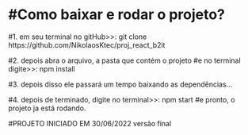 <h1>#Como baixar e rodar o projeto?</h1>
#1. em seu terminal no gitHub>>: git clone https://github.com/NikolaosKtec/proj_react_b2it

#2. depois abra o arquivo, a pasta que contém o projeto
#e no terminal digite>>: npm install 

#3. depois disso ele passará um tempo baixando as dependências...

#4. depois de terminado, digite no terminal>>: npm start
#e pronto, o projeto ja está rodando.


#PROJETO INICIADO EM 30/06/2022
    versão final

